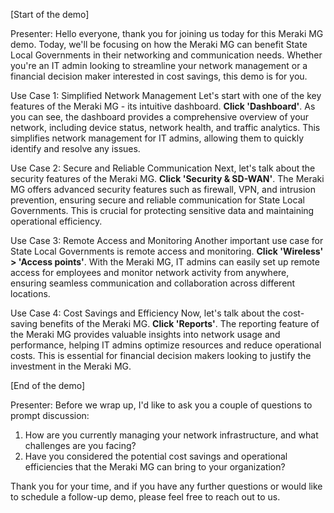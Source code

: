 [Start of the demo]

Presenter: Hello everyone, thank you for joining us today for this Meraki MG demo. Today, we'll be focusing on how the Meraki MG can benefit State Local Governments in their networking and communication needs. Whether you're an IT admin looking to streamline your network management or a financial decision maker interested in cost savings, this demo is for you.

Use Case 1: Simplified Network Management
Let's start with one of the key features of the Meraki MG - its intuitive dashboard. **Click 'Dashboard'**. As you can see, the dashboard provides a comprehensive overview of your network, including device status, network health, and traffic analytics. This simplifies network management for IT admins, allowing them to quickly identify and resolve any issues.

Use Case 2: Secure and Reliable Communication
Next, let's talk about the security features of the Meraki MG. **Click 'Security & SD-WAN'**. The Meraki MG offers advanced security features such as firewall, VPN, and intrusion prevention, ensuring secure and reliable communication for State Local Governments. This is crucial for protecting sensitive data and maintaining operational efficiency.

Use Case 3: Remote Access and Monitoring
Another important use case for State Local Governments is remote access and monitoring. **Click 'Wireless' > 'Access points'**. With the Meraki MG, IT admins can easily set up remote access for employees and monitor network activity from anywhere, ensuring seamless communication and collaboration across different locations.

Use Case 4: Cost Savings and Efficiency
Now, let's talk about the cost-saving benefits of the Meraki MG. **Click 'Reports'**. The reporting feature of the Meraki MG provides valuable insights into network usage and performance, helping IT admins optimize resources and reduce operational costs. This is essential for financial decision makers looking to justify the investment in the Meraki MG.

[End of the demo]

Presenter: Before we wrap up, I'd like to ask you a couple of questions to prompt discussion:

1. How are you currently managing your network infrastructure, and what challenges are you facing?
2. Have you considered the potential cost savings and operational efficiencies that the Meraki MG can bring to your organization?

Thank you for your time, and if you have any further questions or would like to schedule a follow-up demo, please feel free to reach out to us.